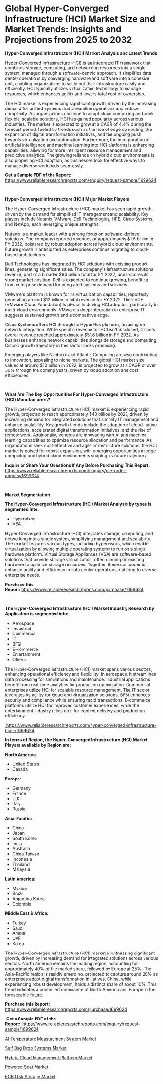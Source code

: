 <p><h1>Global Hyper-Converged Infrastructure (HCI) Market Size and Market Trends: Insights and Projections from 2025 to 2032</h1></p><p><strong>Hyper-Converged Infrastructure (HCI) Market Analysis and Latest Trends</strong></p>
<p><p>Hyper-Converged Infrastructure (HCI) is an integrated IT framework that combines storage, computing, and networking resources into a single system, managed through a software-centric approach. It simplifies data center operations by converging hardware and software into a cohesive unit, enabling organizations to scale out their infrastructure easily and efficiently. HCI typically utilizes virtualization technology to manage resources, which enhances agility and lowers total cost of ownership.</p><p>The HCI market is experiencing significant growth, driven by the increasing demand for unified systems that streamline operations and reduce complexity. As organizations continue to adopt cloud computing and seek flexible, scalable solutions, HCI has gained popularity across various industries. The market is expected to grow at a CAGR of 4.4% during the forecast period, fueled by trends such as the rise of edge computing, the expansion of digital transformation initiatives, and the ongoing push towards virtualization and automation. Furthermore, the incorporation of artificial intelligence and machine learning into HCI platforms is enhancing capabilities, allowing for more intelligent resource management and predictive analytics. The growing reliance on hybrid cloud environments is also propelling HCI adoption, as businesses look for effective ways to manage diverse workloads seamlessly.</p></p>
<p><strong>Get a Sample PDF of the Report:&nbsp;</strong> <a href="https://www.reliableresearchreports.com/enquiry/request-sample/1699624?utm_campaign=8&utm_medium=2&utm_source=Github&utm_content=ia&utm_term=09012025&utm_id=hyper-converged-infrastructure-hci">https://www.reliableresearchreports.com/enquiry/request-sample/1699624</a></p>
<p>&nbsp;</p>
<p><strong>Hyper-Converged Infrastructure (HCI) Major Market Players</strong></p>
<p><p>The Hyper-Converged Infrastructure (HCI) market has seen rapid growth, driven by the demand for simplified IT management and scalability. Key players include Nutanix, VMware, Dell Technologies, HPE, Cisco Systems, and NetApp, each leveraging unique strengths.</p><p>Nutanix is a market leader with a strong focus on software-defined solutions. The company reported revenues of approximately $1.5 billion in FY 2022, bolstered by robust adoption across hybrid cloud environments. Future growth is anticipated as enterprises continue migrating to cloud-based architectures.</p><p>Dell Technologies has integrated its HCI solutions with existing product lines, generating significant sales. The company's infrastructure solutions revenue, part of a broader $94 billion total for FY 2022, underscores its strong market position. Dell is expected to continue growing, benefiting from enterprise demand for integrated systems and services.</p><p>VMware's platform is known for its virtualization capabilities, reportedly generating around $12 billion in total revenue for FY 2022. Their VCF (VMware Cloud Foundation) is pivotal in driving HCI adoption, particularly in multi-cloud environments. VMware's deep integration in enterprise IT suggests sustained growth and a competitive edge.</p><p>Cisco Systems offers HCI through its HyperFlex platform, focusing on network integration. While specific revenue for HCI isn't disclosed, Cisco's overall revenue reached approximately $51.6 billion in FY 2022. As businesses enhance network capabilities alongside storage and computing, Cisco’s growth trajectory in this sector looks promising.</p><p>Emerging players like Nimboxx and Atlantis Computing are also contributing to innovation, appealing to niche markets. The global HCI market size, valued at around $10 billion in 2022, is projected to grow at a CAGR of over 30% through the coming years, driven by cloud adoption and cost efficiencies.</p></p>
<p>&nbsp;</p>
<p><strong>What Are The Key Opportunities For Hyper-Converged Infrastructure (HCI) Manufacturers?</strong></p>
<p><p>The Hyper-Converged Infrastructure (HCI) market is experiencing rapid growth, projected to reach approximately $43 billion by 2027, driven by increasing demand for integrated solutions that simplify IT management and enhance scalability. Key growth trends include the adoption of cloud-native applications, accelerated digital transformation initiatives, and the rise of remote work. Additionally, vendors are innovating with AI and machine learning capabilities to optimize resource allocation and performance. As organizations seek cost-effective and agile infrastructure solutions, the HCI market is poised for robust expansion, with emerging opportunities in edge computing and hybrid cloud environments shaping its future trajectory.</p></p>
<p><strong>Inquire or Share Your Questions If Any Before Purchasing This Report:</strong> <a href="https://www.reliableresearchreports.com/enquiry/pre-order-enquiry/1699624?utm_campaign=8&utm_medium=2&utm_source=Github&utm_content=ia&utm_term=09012025&utm_id=hyper-converged-infrastructure-hci">https://www.reliableresearchreports.com/enquiry/pre-order-enquiry/1699624</a></p>
<p>&nbsp;</p>
<p><strong>Market Segmentation</strong></p>
<p><strong>The Hyper-Converged Infrastructure (HCI) Market Analysis by types is segmented into:</strong></p>
<p><ul><li>Hypervisor</li><li>VSA</li></ul></p>
<p><p>Hyper-Converged Infrastructure (HCI) integrates storage, computing, and networking into a single system, simplifying management and scalability. The market features various types, including hypervisors, which enable virtualization by allowing multiple operating systems to run on a single hardware platform. Virtual Storage Appliances (VSA) are software-based solutions that provide storage virtualization, often running on existing hardware to optimize storage resources. Together, these components enhance agility and efficiency in data center operations, catering to diverse enterprise needs.</p></p>
<p><strong>Purchase this Report:&nbsp;</strong><a href="https://www.reliableresearchreports.com/purchase/1699624?utm_campaign=8&utm_medium=2&utm_source=Github&utm_content=ia&utm_term=09012025&utm_id=hyper-converged-infrastructure-hci">https://www.reliableresearchreports.com/purchase/1699624</a></p>
<p>&nbsp;</p>
<p><strong>The Hyper-Converged Infrastructure (HCI) Market Industry Research by Application is segmented into:</strong></p>
<p><ul><li>Aerospace</li><li>Industrial</li><li>Commercial</li><li>IT</li><li>BFSI</li><li>E-commerce</li><li>Entertainment</li><li>Others</li></ul></p>
<p><p>The Hyper-Converged Infrastructure (HCI) market spans various sectors, enhancing operational efficiency and flexibility. In aerospace, it streamlines data processing for simulations and maintenance. Industrial applications benefit from real-time analytics for production optimization. Commercial enterprises utilize HCI for scalable resource management. The IT sector leverages its agility for cloud and virtualization solutions. BFSI enhances security and compliance while ensuring rapid transactions. E-commerce platforms utilize HCI for improved customer experiences, while the entertainment industry relies on it for content delivery and production efficiency.</p></p>
<p><a href="https://www.reliableresearchreports.com/hyper-converged-infrastructure-hci--r1699624?utm_campaign=8&utm_medium=2&utm_source=Github&utm_content=ia&utm_term=09012025&utm_id=hyper-converged-infrastructure-hci">&nbsp;https://www.reliableresearchreports.com/hyper-converged-infrastructure-hci--r1699624</a></p>
<p><strong>In terms of Region, the Hyper-Converged Infrastructure (HCI) Market Players available by Region are:</strong></p>
<p>
    <p> <strong> North America: </strong>
        <ul>
            <li>United States</li>
            <li>Canada</li>
        </ul>
        </p> 
    <p> <strong> Europe: </strong>
        <ul>
            <li>Germany</li>
            <li>France</li>
            <li>U.K.</li>
            <li>Italy</li>
            <li>Russia</li>
        </ul>
        </p> 
    <p> <strong> Asia-Pacific: </strong>
        <ul>
            <li>China</li>
            <li>Japan</li>
            <li>South Korea</li>
            <li>India</li>
            <li>Australia</li>
            <li>China Taiwan</li>
            <li>Indonesia</li>
            <li>Thailand</li>
            <li>Malaysia</li>
        </ul>
        </p> 
    <p> <strong> Latin America: </strong>
        <ul>
            <li>Mexico</li>
            <li>Brazil</li>
            <li>Argentina Korea</li>
            <li>Colombia</li>
        </ul>
        </p> 
    <p> <strong> Middle East & Africa: </strong>
        <ul>
            <li>Turkey</li>
            <li>Saudi</li>
            <li>Arabia</li>
            <li>UAE</li>
            <li>Korea</li>
        </ul>
    </p>
    </p>
<p><p>The Hyper-Converged Infrastructure (HCI) market is witnessing significant growth, driven by increasing demand for integrated solutions across various sectors. North America remains the leading region, accounting for approximately 40% of the market share, followed by Europe at 25%. The Asia-Pacific region is rapidly emerging, projected to capture around 20% as enterprises adopt digital transformation initiatives. China, while experiencing robust development, holds a distinct share of about 10%. This trend indicates a continued dominance of North America and Europe in the foreseeable future.</p></p>
<p><strong>Purchase this Report: </strong><a href="https://www.reliableresearchreports.com/purchase/1699624?utm_campaign=8&utm_medium=2&utm_source=Github&utm_content=ia&utm_term=09012025&utm_id=hyper-converged-infrastructure-hci">https://www.reliableresearchreports.com/purchase/1699624</a></p>
<p>&nbsp;<strong>Get a Sample PDF of the Report:&nbsp;&nbsp;</strong><a href="https://www.reliableresearchreports.com/enquiry/request-sample/1699624?utm_campaign=8&utm_medium=2&utm_source=Github&utm_content=ia&utm_term=09012025&utm_id=hyper-converged-infrastructure-hci">https://www.reliableresearchreports.com/enquiry/request-sample/1699624</a></p>
<p><strong></strong></p>
<p><p><a href="https://github.com/wileonie19657/Market-Research-Report-List-1/blob/main/ai-temperature-measurement-system-market.md?utm_campaign=8&utm_medium=2&utm_source=Github&utm_content=ia&utm_term=09012025&utm_id=hyper-converged-infrastructure-hci">AI Temperature Measurement System Market</a></p><p><a href="https://github.com/bornergabrielle89/Market-Research-Report-List-1/blob/main/self-bag-drop-systems-market.md?utm_campaign=8&utm_medium=2&utm_source=Github&utm_content=ia&utm_term=09012025&utm_id=hyper-converged-infrastructure-hci">Self Bag Drop Systems Market</a></p><p><a href="https://github.com/comasnickie/Market-Research-Report-List-1/blob/main/hybrid-cloud-management-platform-market.md?utm_campaign=8&utm_medium=2&utm_source=Github&utm_content=ia&utm_term=09012025&utm_id=hyper-converged-infrastructure-hci">Hybrid Cloud Management Platform Market</a></p><p><a href="https://github.com/mcfred89/Market-Research-Report-List-1/blob/main/powered-seat-market.md?utm_campaign=8&utm_medium=2&utm_source=Github&utm_content=ia&utm_term=09012025&utm_id=hyper-converged-infrastructure-hci">Powered Seat Market</a></p><p><a href="https://github.com/toldenargelia86/Market-Research-Report-List-1/blob/main/ecb-disk-storage-market.md?utm_campaign=8&utm_medium=2&utm_source=Github&utm_content=ia&utm_term=09012025&utm_id=hyper-converged-infrastructure-hci">ECB Disk Storage Market</a></p></p>